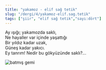 ```yaml
---
title: "yakamoz - elif sağ tetik"
slug: "/dergi/4/yakamoz-elif.sag.tetik"
tags: ["şiir", "elif sağ tetik","sayı:dört"]
---
```

Ay ışığı; yakamozda saklı,  
Ne hayaller var içinde yaşattığı\
Bir yıldız kadar uzak,\
Güneş kadar yakıcı.\
Ey tanrım! Nedir bu gökyüzünde saklı?...

![batmış gemi](/img/4.38.jpg)